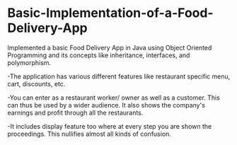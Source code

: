 # Basic-Implementation-of-a-Food-Delivery-App
Implemented a basic Food Delivery App in Java using Object Oriented Programming and its concepts like inheritance, interfaces, and polymorphism.

-The application has various different features like restaurant specific menu, cart, discounts, etc.

-You can enter as a restaurant worker/ owner as well as a customer. This can thus be used by a wider audience. It also shows the company's earnings and profit through all the restaurants.

-It includes display feature too where at every step you are shown the proceedings. This nullifies almost all kinds of confusion.
